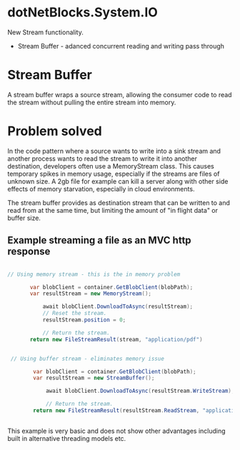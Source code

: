 ﻿# dotNetBlocks.System.IO

New Stream functionality.

* Stream Buffer - adanced concurrent reading and writing pass through


# Stream Buffer
A stream buffer wraps a source stream, allowing the consumer code to read the stream without pulling the entire stream into memory.
# Problem solved
In the code pattern where a source wants to write into a sink stream and another process wants to read the stream to write it into another destination, developers often use a MemoryStream class.
This causes temporary spikes in memory usage, especially if the streams are files of unknown size. A 2gb file for example can kill a server along with other side effects of memory starvation, especially in cloud environments.

The stream buffer provides as destination stream that can be written to and read from at the same time, but limiting the amount of "in flight data" or buffer size.

## Example streaming a file as an MVC http response

 ```c#

 // Using memory stream - this is the in memory problem

        var blobClient = container.GetBlobClient(blobPath);
        var resultStream = new MemoryStream();

            await blobClient.DownloadToAsync(resultStream);
            // Reset the stream.
            resultStream.position = 0;

            // Return the stream.
        return new FileStreamResult(stream, "application/pdf")
 
 ```

```c#

 // Using buffer stream - eliminates memory issue

        var blobClient = container.GetBlobClient(blobPath);
        var resultStream = new StreamBuffer();

            await blobClient.DownloadToAsync(resultStream.WriteStream);

            // Return the stream.
        return new FileStreamResult(resultStream.ReadStream, "application/pdf")
 
 ```


 This example is very basic and does not show other advantages including built in alternative threading models etc.
